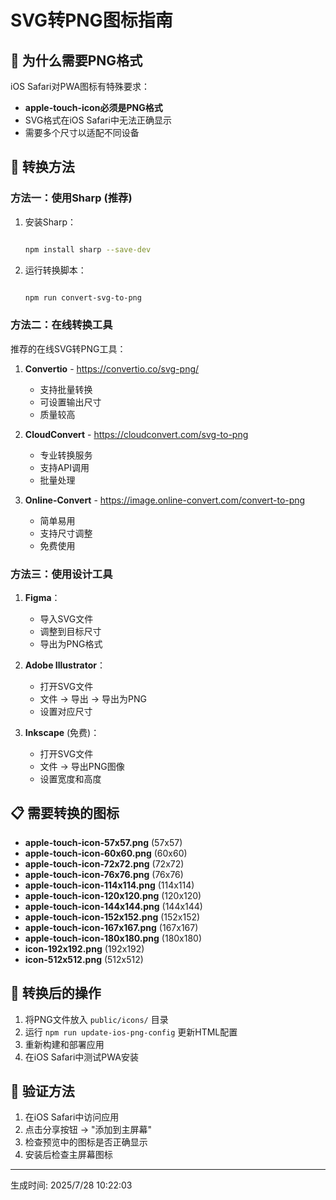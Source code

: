 # SVG转PNG图标指南

## 🎯 为什么需要PNG格式

iOS Safari对PWA图标有特殊要求：

- **apple-touch-icon必须是PNG格式**
- SVG格式在iOS Safari中无法正确显示
- 需要多个尺寸以适配不同设备

## 🔧 转换方法

### 方法一：使用Sharp (推荐)

1. 安装Sharp：

   ```bash

   npm install sharp --save-dev

   ```

2. 运行转换脚本：

   ```bash

   npm run convert-svg-to-png

   ```

### 方法二：在线转换工具

推荐的在线SVG转PNG工具：

1. **Convertio** - https://convertio.co/svg-png/
   - 支持批量转换
   - 可设置输出尺寸
   - 质量较高

2. **CloudConvert** - https://cloudconvert.com/svg-to-png
   - 专业转换服务
   - 支持API调用
   - 批量处理

3. **Online-Convert** - https://image.online-convert.com/convert-to-png
   - 简单易用
   - 支持尺寸调整
   - 免费使用

### 方法三：使用设计工具

1. **Figma**：
   - 导入SVG文件
   - 调整到目标尺寸
   - 导出为PNG格式

2. **Adobe Illustrator**：
   - 打开SVG文件
   - 文件 → 导出 → 导出为PNG
   - 设置对应尺寸

3. **Inkscape** (免费)：
   - 打开SVG文件
   - 文件 → 导出PNG图像
   - 设置宽度和高度

## 📋 需要转换的图标

- **apple-touch-icon-57x57.png** (57x57)
- **apple-touch-icon-60x60.png** (60x60)
- **apple-touch-icon-72x72.png** (72x72)
- **apple-touch-icon-76x76.png** (76x76)
- **apple-touch-icon-114x114.png** (114x114)
- **apple-touch-icon-120x120.png** (120x120)
- **apple-touch-icon-144x144.png** (144x144)
- **apple-touch-icon-152x152.png** (152x152)
- **apple-touch-icon-167x167.png** (167x167)
- **apple-touch-icon-180x180.png** (180x180)
- **icon-192x192.png** (192x192)
- **icon-512x512.png** (512x512)

## 🔄 转换后的操作

1. 将PNG文件放入 `public/icons/` 目录
2. 运行 `npm run update-ios-png-config` 更新HTML配置
3. 重新构建和部署应用
4. 在iOS Safari中测试PWA安装

## 📱 验证方法

1. 在iOS Safari中访问应用
2. 点击分享按钮 → "添加到主屏幕"
3. 检查预览中的图标是否正确显示
4. 安装后检查主屏幕图标

---

生成时间: 2025/7/28 10:22:03
